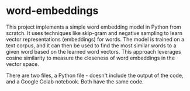# word-embeddings
This project implements a simple word embedding model in Python from scratch. It uses techniques like skip-gram and negative sampling to learn vector representations (embeddings) for words. The model is trained on a text corpus, and it can then be used to find the most similar words to a given word based on the learned word vectors. This approach leverages cosine similarity to measure the closeness of word embeddings in the vector space.

There are two files, a Python file - doesn't include the output of the code, and a Google Colab notebook. Both have the same code.
